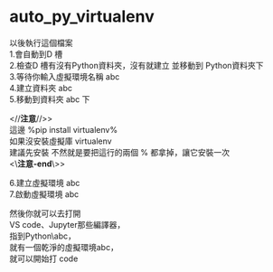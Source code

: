 # auto_py_virtualenv
以後執行這個檔案  
1.會自動到D 槽  
2.檢查D 槽有沒有Python資料夾，沒有就建立 並移動到 Python資料夾下  
3.等待你輸入虛擬環境名稱 abc  
4.建立資料夾 abc  
5.移動到資料夾 abc 下 

<//**注意**//>>  
這邊 %pip install virtualenv%  
如果沒安裝虛擬庫 virtualenv  
建議先安裝
不然就是要把這行的兩個 % 都拿掉，讓它安裝一次  
<\\**注意-end**\\>>  

6.建立虛擬環境 abc  
7.啟動虛擬環境 abc  

然後你就可以去打開  
VS code、Jupyter那些編譯器，  
指到Python\abc，  
就有一個乾淨的虛擬環境abc，  
就可以開始打 code  
